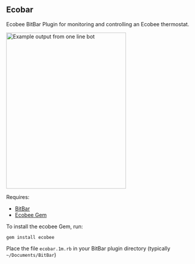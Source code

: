 Ecobar
---
Ecobee BitBar Plugin for monitoring and controlling an Ecobee thermostat.

<img src="https://raw.githubusercontent.com/robzr/ecobar/master/screenshot.png" 
  alt="Example output from one line bot" width=321 height=419>

Requires:
- [BitBar](http://getbitbar.com)
- [Ecobee Gem](http://getbitbar.com)

To install the ecobee Gem, run:
```
gem install ecobee
```

Place the file `ecobar.1m.rb` in your BitBar plugin directory (typically `~/Documents/BitBar`)
